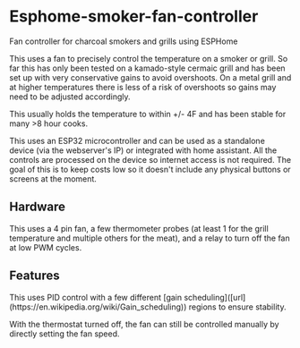 # Esphome-smoker-fan-controller
Fan controller for charcoal smokers and grills using ESPHome 

This uses a fan to precisely control the temperature on a smoker or grill. So far this has only been tested on a kamado-style cermaic grill and has been set up with very conservative gains to avoid overshoots. On a metal grill and at higher temperatures there is less of a risk of overshoots so gains may need to be adjusted accordingly.

This usually holds the temperature to within +/- 4F and has been stable for many >8 hour cooks.

This uses an ESP32 microcontroller and can be used as a standalone device (via the webserver's IP) or integrated with home assistant. All the controls are processed on the device so internet access is not required. The goal of this is to keep costs low so it doesn't include any physical buttons or screens at the moment.

<h2>Hardware</h2>

This uses a 4 pin fan, a few thermometer probes (at least 1 for the grill temperature and multiple others for the meat), and a relay to turn off the fan at low PWM cycles. 

<h2>Features</h2>
This uses PID control with a few different [gain scheduling]([url](https://en.wikipedia.org/wiki/Gain_scheduling)) regions to ensure stability.

With the thermostat turned off, the fan can still be controlled manually by directly setting the fan speed.


